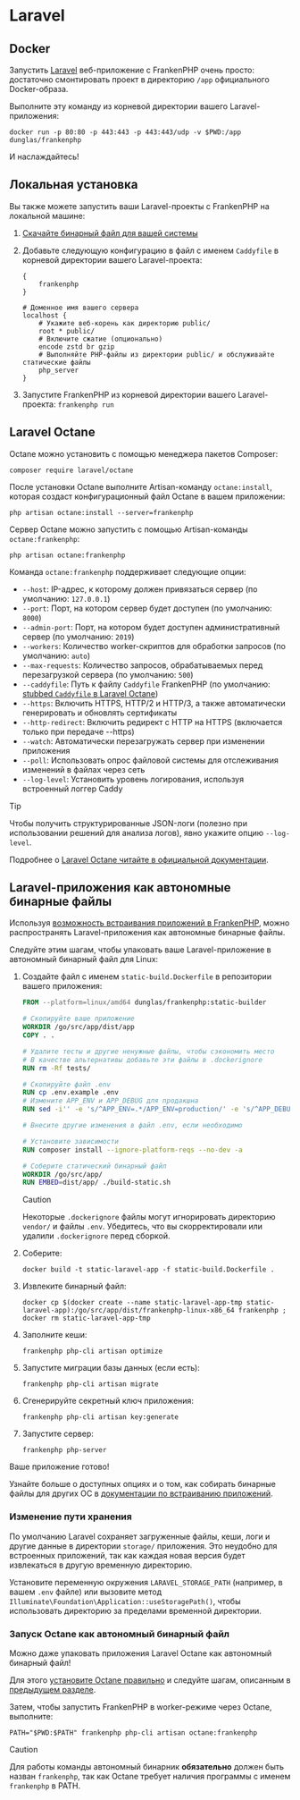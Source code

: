 # Laravel

## Docker

Запустить [Laravel](https://laravel.com) веб-приложение с FrankenPHP очень просто: достаточно смонтировать проект в директорию `/app` официального Docker-образа.

Выполните эту команду из корневой директории вашего Laravel-приложения:

```console
docker run -p 80:80 -p 443:443 -p 443:443/udp -v $PWD:/app dunglas/frankenphp
```

И наслаждайтесь!

## Локальная установка

Вы также можете запустить ваши Laravel-проекты с FrankenPHP на локальной машине:

1. [Скачайте бинарный файл для вашей системы](README.md#standalone-бинарный-файл)
2. Добавьте следующую конфигурацию в файл с именем `Caddyfile` в корневой директории вашего Laravel-проекта:

    ```caddyfile
    {
    	frankenphp
    }

    # Доменное имя вашего сервера
    localhost {
    	# Укажите веб-корень как директорию public/
    	root * public/
    	# Включите сжатие (опционально)
    	encode zstd br gzip
    	# Выполняйте PHP-файлы из директории public/ и обслуживайте статические файлы
    	php_server
    }
    ```

3. Запустите FrankenPHP из корневой директории вашего Laravel-проекта: `frankenphp run`

## Laravel Octane

Octane можно установить с помощью менеджера пакетов Composer:

```console
composer require laravel/octane
```

После установки Octane выполните Artisan-команду `octane:install`, которая создаст конфигурационный файл Octane в вашем приложении:

```console
php artisan octane:install --server=frankenphp
```

Сервер Octane можно запустить с помощью Artisan-команды `octane:frankenphp`:

```console
php artisan octane:frankenphp
```

Команда `octane:frankenphp` поддерживает следующие опции:

* `--host`: IP-адрес, к которому должен привязаться сервер (по умолчанию: `127.0.0.1`)
* `--port`: Порт, на котором сервер будет доступен (по умолчанию: `8000`)
* `--admin-port`: Порт, на котором будет доступен административный сервер (по умолчанию: `2019`)
* `--workers`: Количество worker-скриптов для обработки запросов (по умолчанию: `auto`)
* `--max-requests`: Количество запросов, обрабатываемых перед перезагрузкой сервера (по умолчанию: `500`)
* `--caddyfile`: Путь к файлу `Caddyfile` FrankenPHP (по умолчанию: [stubbed `Caddyfile` в Laravel Octane](https://github.com/laravel/octane/blob/2.x/src/Commands/stubs/Caddyfile))
* `--https`: Включить HTTPS, HTTP/2 и HTTP/3, а также автоматически генерировать и обновлять сертификаты
* `--http-redirect`: Включить редирект с HTTP на HTTPS (включается только при передаче --https)
* `--watch`: Автоматически перезагружать сервер при изменении приложения
* `--poll`: Использовать опрос файловой системы для отслеживания изменений в файлах через сеть
* `--log-level`: Установить уровень логирования, используя встроенный логгер Caddy

> [!TIP]
> Чтобы получить структурированные JSON-логи (полезно при использовании решений для анализа логов), явно укажите опцию `--log-level`.

Подробнее о [Laravel Octane читайте в официальной документации](https://laravel.com/docs/octane).

## Laravel-приложения как автономные бинарные файлы

Используя [возможность встраивания приложений в FrankenPHP](embed.md), можно распространять Laravel-приложения как автономные бинарные файлы.

Следуйте этим шагам, чтобы упаковать ваше Laravel-приложение в автономный бинарный файл для Linux:

1. Создайте файл с именем `static-build.Dockerfile` в репозитории вашего приложения:

    ```dockerfile
    FROM --platform=linux/amd64 dunglas/frankenphp:static-builder

    # Скопируйте ваше приложение
    WORKDIR /go/src/app/dist/app
    COPY . .

    # Удалите тесты и другие ненужные файлы, чтобы сэкономить место
    # В качестве альтернативы добавьте эти файлы в .dockerignore
    RUN rm -Rf tests/

    # Скопируйте файл .env
    RUN cp .env.example .env
    # Измените APP_ENV и APP_DEBUG для продакшна
    RUN sed -i'' -e 's/^APP_ENV=.*/APP_ENV=production/' -e 's/^APP_DEBUG=.*/APP_DEBUG=false/' .env

    # Внесите другие изменения в файл .env, если необходимо

    # Установите зависимости
    RUN composer install --ignore-platform-reqs --no-dev -a

    # Соберите статический бинарный файл
    WORKDIR /go/src/app/
    RUN EMBED=dist/app/ ./build-static.sh
    ```

    > [!CAUTION]
    >
    > Некоторые `.dockerignore` файлы могут игнорировать директорию `vendor/` и файлы `.env`. Убедитесь, что вы скорректировали или удалили `.dockerignore` перед сборкой.

2. Соберите:

    ```console
    docker build -t static-laravel-app -f static-build.Dockerfile .
    ```

3. Извлеките бинарный файл:

    ```console
    docker cp $(docker create --name static-laravel-app-tmp static-laravel-app):/go/src/app/dist/frankenphp-linux-x86_64 frankenphp ; docker rm static-laravel-app-tmp
    ```

4. Заполните кеши:

    ```console
    frankenphp php-cli artisan optimize
    ```

5. Запустите миграции базы данных (если есть):

    ```console
    frankenphp php-cli artisan migrate
    ```

6. Сгенерируйте секретный ключ приложения:

    ```console
    frankenphp php-cli artisan key:generate
    ```

7. Запустите сервер:

    ```console
    frankenphp php-server
    ```

Ваше приложение готово!

Узнайте больше о доступных опциях и о том, как собирать бинарные файлы для других ОС в [документации по встраиванию приложений](embed.md).

### Изменение пути хранения

По умолчанию Laravel сохраняет загруженные файлы, кеши, логи и другие данные в директории `storage/` приложения. Это неудобно для встроенных приложений, так как каждая новая версия будет извлекаться в другую временную директорию.

Установите переменную окружения `LARAVEL_STORAGE_PATH` (например, в вашем `.env` файле) или вызовите метод `Illuminate\Foundation\Application::useStoragePath()`, чтобы использовать директорию за пределами временной директории.

### Запуск Octane как автономный бинарный файл

Можно даже упаковать приложения Laravel Octane как автономный бинарный файл!

Для этого [установите Octane правильно](#laravel-octane) и следуйте шагам, описанным в [предыдущем разделе](#laravel-приложения-как-автономные-бинарные-файлы).

Затем, чтобы запустить FrankenPHP в worker-режиме через Octane, выполните:

```console
PATH="$PWD:$PATH" frankenphp php-cli artisan octane:frankenphp
```

> [!CAUTION]
> Для работы команды автономный бинарник **обязательно** должен быть назван `frankenphp`, так как Octane требует наличия программы с именем `frankenphp` в PATH.
